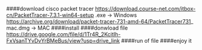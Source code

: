 ####download cisco packet tracer 
https://download.course-net.com/itbox-cn/PacketTracer-7.3.1-win64-setup
.exe -> Windows
https://archive.org/download/packet-tracer-731-amd-64/PacketTracer731_
mac.dmg -> MAC
####install
####donwload file https://drive.google.com/file/d/1Tr4R_2KcitIh-FxVsanTYvDvYrBMeBus/view?usp=drive_link
####run of file
####enjoy it
